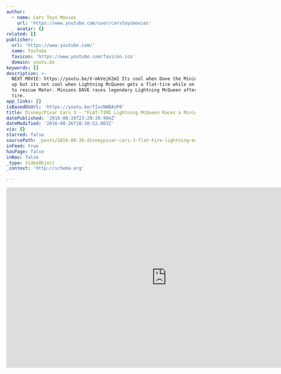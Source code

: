 ```yaml
---
author:
  - name: Cars Toys Movies
    url: 'https://www.youtube.com/user/carstoysmovies'
    avatar: {}
related: []
publisher:
  url: 'https://www.youtube.com/'
  name: YouTube
  favicon: 'https://www.youtube.com/favicon.ico'
  domain: youtu.be
keywords: []
description: >-
  NEXT MOVIE: https://youtu.be/V-mkVejK2mI Its cool when Dave the Minion shows
  up but its not cool when Lightning McQueen gets a flat-tire while on a mission
  to rescue Mater. Minions DAVE races legendary Lightning McQueen after a flat
  tire.
app_links: []
isBasedOnUrl: 'https://youtu.be/fIxvNWBAoP8'
title: Disney/Pixar Cars 3 - "FLAT-TIRE Lightning McQueen Races a Minion | Race
datePublished: '2016-08-26T23:29:39.994Z'
dateModified: '2016-08-26T10:30:52.003Z'
via: {}
starred: false
sourcePath: _posts/2016-08-26-disneypixar-cars-3-flat-tire-lightning-mcqueen-races-a-m.md
inFeed: true
hasPage: false
inNav: false
_type: VideoObject
_context: 'http://schema.org'

---
```

<iframe src="https://cdn.embedly.com/widgets/media.html?src=https%3A%2F%2Fwww.youtube.com%2Fembed%2FfIxvNWBAoP8%3Ffeature%3Doembed&amp;url=http%3A%2F%2Fwww.youtube.com%2Fwatch%3Fv%3DfIxvNWBAoP8&amp;image=https%3A%2F%2Fi.ytimg.com%2Fvi%2FfIxvNWBAoP8%2Fhqdefault.jpg&amp;key=b7d04c9b404c499eba89ee7072e1c4f7&amp;type=text%2Fhtml&amp;schema=youtube" width="854" height="480" scrolling="no" frameborder="0" allowfullscreen="" style=""></iframe>